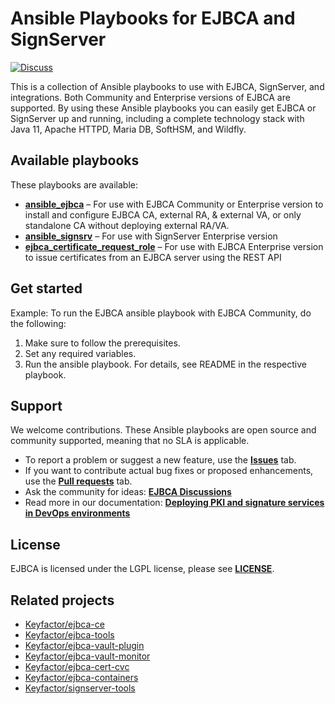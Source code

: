 # Ansible Playbooks for EJBCA and SignServer 
[![Discuss](https://img.shields.io/badge/discuss-ejbca-ce?style=flat)](https://github.com/Keyfactor/ejbca-ce/discussions) 

This is a collection of Ansible playbooks to use with EJBCA, SignServer, and integrations. Both Community and Enterprise versions of EJBCA are supported. By using these Ansible playbooks you can easily get EJBCA or SignServer up and running, including a complete technology stack with Java 11, Apache HTTPD, Maria DB, SoftHSM, and Wildfly.

## Available playbooks 

These playbooks are available:  
* **[ansible_ejbca](./ansible_ejbca)** – For use with EJBCA Community or Enterprise version to install and configure EJBCA CA, external RA, & external VA, or only standalone CA without deploying external RA/VA.
* **[ansible_signsrv](./ansible_signsrv)** – For use with SignServer Enterprise version 
* **[ejbca_certificate_request_role](./ejbca_certificate_request_role)** – For use with EJBCA Enterprise version to issue certificates from an EJBCA server using the REST API 

## Get started 

Example: 
To run the EJBCA ansible playbook with EJBCA Community, do the following: 
1. Make sure to follow the prerequisites. 
2. Set any required variables. 
3. Run the ansible playbook. 
For details, see README in the respective playbook. 

## Support  

We welcome contributions. These Ansible playbooks are open source and community supported, meaning that no SLA is applicable. 

* To report a problem or suggest a new feature, use the **[Issues](../../issues)** tab. 
* If you want to contribute actual bug fixes or proposed enhancements, use the **[Pull requests](../../pulls)** tab.
* Ask the community for ideas: **[EJBCA Discussions](https://github.com/Keyfactor/ejbca-ce/discussions)**  
* Read more in our documentation: **[Deploying PKI and signature services in DevOps environments](https://doc.primekey.com/ejbca/solution-areas/deploying-pki-and-signature-services-in-devops-environments)**

## License 

EJBCA is licensed under the LGPL license, please see **[LICENSE](LICENSE)**. 

## Related projects 

* [Keyfactor/ejbca-ce](https://github.com/Keyfactor/ejbca-ce) 
* [Keyfactor/ejbca-tools](https://github.com/Keyfactor/ejbca-tools) 
* [Keyfactor/ejbca-vault-plugin](https://github.com/Keyfactor/ejbca-vault-plugin) 
* [Keyfactor/ejbca-vault-monitor](https://github.com/Keyfactor/ejbca-vault-monitor) 
* [Keyfactor/ejbca-cert-cvc](https://github.com/Keyfactor/ejbca-cert-cvc) 
* [Keyfactor/ejbca-containers](https://github.com/Keyfactor/ejbca-containers) 
* [Keyfactor/signserver-tools](https://github.com/Keyfactor/signserver-tools) 
